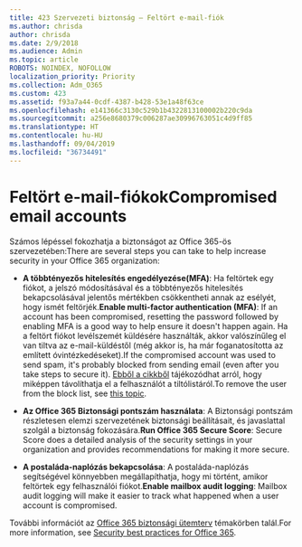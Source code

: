 ```yaml
---
title: 423 Szervezeti biztonság – Feltört e-mail-fiók
ms.author: chrisda
author: chrisda
ms.date: 2/9/2018
ms.audience: Admin
ms.topic: article
ROBOTS: NOINDEX, NOFOLLOW
localization_priority: Priority
ms.collection: Adm_O365
ms.custom: 423
ms.assetid: f93a7a44-0cdf-4387-b428-53e1a48f63ce
ms.openlocfilehash: e141366c3130c529b1b4322813100002b220c9da
ms.sourcegitcommit: a256e8680379c006287ae30996763051c4d9ff85
ms.translationtype: HT
ms.contentlocale: hu-HU
ms.lasthandoff: 09/04/2019
ms.locfileid: "36734491"
---
```

# <a name="compromised-email-accounts"></a><span data-ttu-id="aee2f-102">Feltört e-mail-fiókok</span><span class="sxs-lookup"><span data-stu-id="aee2f-102">Compromised email accounts</span></span>

<span data-ttu-id="aee2f-103">Számos lépéssel fokozhatja a biztonságot az Office 365-ös szervezetében:</span><span class="sxs-lookup"><span data-stu-id="aee2f-103">There are several steps you can take to help increase security in your Office 365 organization:</span></span>

- <span data-ttu-id="aee2f-104">**A többtényezős hitelesítés engedélyezése(MFA)**: Ha feltörtek egy fiókot, a jelszó módosításával és a többtényezős hitelesítés bekapcsolásával jelentős mértékben csökkentheti annak az esélyét, hogy ismét feltörjék.</span><span class="sxs-lookup"><span data-stu-id="aee2f-104">**Enable multi-factor authentication (MFA)**: If an account has been compromised, resetting the password followed by enabling MFA is a good way to help ensure it doesn't happen again.</span></span> <span data-ttu-id="aee2f-105">Ha a feltört fiókot levélszemét küldésére használták, akkor valószínűleg el van tiltva az e-mail-küldéstől (még akkor is, ha már foganatosította az említett óvintézkedéseket).</span><span class="sxs-lookup"><span data-stu-id="aee2f-105">If the compromised account was used to send spam, it's probably blocked from sending email (even after you take steps to secure it).</span></span> <span data-ttu-id="aee2f-106">[Ebből a cikkből](https://technet.microsoft.com/library/ms.exch.eac.actioncenter.aspx) tájékozódhat arról, hogy miképpen távolíthatja el a felhasználót a tiltólistáról.</span><span class="sxs-lookup"><span data-stu-id="aee2f-106">To remove the user from the block list, see [this topic](https://technet.microsoft.com/library/ms.exch.eac.actioncenter.aspx).</span></span>

- <span data-ttu-id="aee2f-107">**Az Office 365 Biztonsági pontszám használata**: A Biztonsági pontszám részletesen elemzi szervezetének biztonsági beállításait, és javaslattal szolgál a biztonság fokozására.</span><span class="sxs-lookup"><span data-stu-id="aee2f-107">**Run Office 365 Secure Score**: Secure Score does a detailed analysis of the security settings in your organization and provides recommendations for making it more secure.</span></span>

- <span data-ttu-id="aee2f-108">**A postaláda-naplózás bekapcsolása**: A postaláda-naplózás segítségével könnyebben megállapíthatja, hogy mi történt, amikor feltörtek egy felhasználói fiókot.</span><span class="sxs-lookup"><span data-stu-id="aee2f-108">**Enable mailbox audit logging**: Mailbox audit logging will make it easier to track what happened when a user account is compromised.</span></span>

<span data-ttu-id="aee2f-109">További információt az [Office 365 biztonsági ütemterv](https://docs.microsoft.com/office365/securitycompliance/security-roadmap) témakörben talál.</span><span class="sxs-lookup"><span data-stu-id="aee2f-109">For more information, see [Security best practices for Office 365](https://docs.microsoft.com/office365/securitycompliance/security-roadmap).</span></span>
